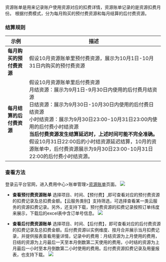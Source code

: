 

资源账单是用来记录账户使用资源对应的扣费详情，资源账单记录的是资源扣费月份。
根据付费模式，分为每月购买的预付费资源和每月结算的后付费资源。



### 结算规则

| 示例 | 描述 | 
|---------|---------|
| **每月购买的预付费资源** | 假设10月资源账单里预付费资源，展示为10月1日-10月31日内购买的预付费资源 | 
| **每月结算的后付费资源** | 假设10月资源账单里后付费资源<br>月结资源：展示为9月1日-9月30日内使用的后付费月结资源<br>日结资源：展示为9月30日-10月30日内使用的后付费日结资源<br>小时结资源：展示为9月30日23:00-10月31日23:00内使用的后付费小时结资源<br> **当后付费资源发生结算延迟时，上述时间可能不完全准确。** 假设10月31日22:00后的小时结资源延迟结算，10月的资源账单中，后付费资源展示为9月30日23:00-10月31日22:00的后付费小时结资源。| 


### 查看方法

登录云平台官网，进入费用中心>账单管理>[资源账单](http://console.tce.fsphere.cn/account/resources)页面。
![](http://imgcache.tcecqpoc.fsphere.cn/image/mc.qcloudimg.com/static/img/ba7cc3e6a2724b065bd82f99a61339d7/image.png)


- **查看预付费资源账单**
选择项目、时间、【预付费】,即可查看对应的预付费资源的扣费记录及总扣费金额。【云服务类别】支持筛选，可选择查看某一类云服务的资源扣费记录。另外，还支持下载，预付费资源的扣费记录按照订单纬度来展示，下载后的excel表中含订单号信息。
![](http://imgcache.tcecqpoc.fsphere.cn/image/mc.qcloudimg.com/static/img/c545bb93d08854ca2214249385f1170c/1.png)





- **查看后付费资源账单**
选择项目、时间、【后付费】，即可查看对应的后付费资源的扣费记录及总扣费金额。后付费资源以实例维度、按月合并展示当月扣费记录，并提供报表查看用量详情，记录中的费用：月结资源为上月使用的费用，日结的资源为上月最后一天至本月倒数第二天使用的费用，小时结的资源为上月最后一小时至本月倒数第二小时使用的费用。后付费资源扣费记录及用量报表，也支持下载。
![](http://imgcache.tcecqpoc.fsphere.cn/image/mc.qcloudimg.com/static/img/919e97e8ef317b19fcc4e14c189f89b4/2.png)








